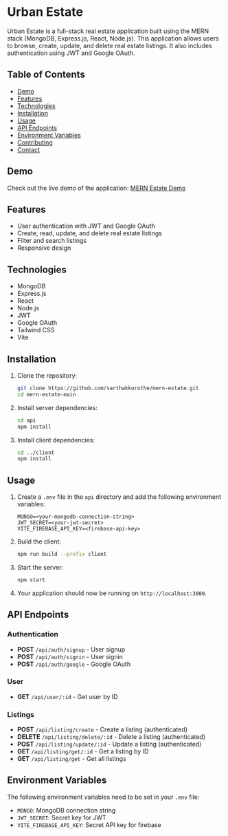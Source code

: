 # Urban Estate

Urban Estate is a full-stack real estate application built using the MERN stack (MongoDB, Express.js, React, Node.js). This application allows users to browse, create, update, and delete real estate listings. It also includes authentication using JWT and Google OAuth.

## Table of Contents

- [Demo](#demo)
- [Features](#features)
- [Technologies](#technologies)
- [Installation](#installation)
- [Usage](#usage)
- [API Endpoints](#api-endpoints)
- [Environment Variables](#environment-variables)
- [Contributing](#contributing)
- [Contact](#contact)

## Demo

Check out the live demo of the application: [MERN Estate Demo](https://your-deployed-site.com)

## Features

- User authentication with JWT and Google OAuth
- Create, read, update, and delete real estate listings
- Filter and search listings
- Responsive design

## Technologies

- MongoDB
- Express.js
- React
- Node.js
- JWT
- Google OAuth
- Tailwind CSS
- Vite

## Installation

1. Clone the repository:

    ```bash
    git clone https://github.com/sarthakkurothe/mern-estate.git
    cd mern-estate-main
    ```

2. Install server dependencies:

    ```bash
    cd api
    npm install
    ```

3. Install client dependencies:

    ```bash
    cd ../client
    npm install
    ```

## Usage

1. Create a `.env` file in the `api` directory and add the following environment variables:

    ```env
    MONGO=<your-mongodb-connection-string>
    JWT_SECRET=<your-jwt-secret>
    VITE_FIREBASE_API_KEY=<firebase-api-key>
    ```

2. Build the client:

    ```bash
    npm run build --prefix client
    ```

3. Start the server:

    ```bash
    npm start
    ```

4. Your application should now be running on `http://localhost:3000`.

## API Endpoints

### Authentication

- **POST** `/api/auth/signup` - User signup
- **POST** `/api/auth/signin` - User signin
- **POST** `/api/auth/google` - Google OAuth

### User

- **GET** `/api/user/:id` - Get user by ID

### Listings

- **POST** `/api/listing/create` - Create a listing (authenticated)
- **DELETE** `/api/listing/delete/:id` - Delete a listing (authenticated)
- **POST** `/api/listing/update/:id` - Update a listing (authenticated)
- **GET** `/api/listing/get/:id` - Get a listing by ID
- **GET** `/api/listing/get` - Get all listings

## Environment Variables

The following environment variables need to be set in your `.env` file:

- `MONGO`: MongoDB connection string
- `JWT_SECRET`: Secret key for JWT
- `VITE_FIREBASE_API_KEY`: Secret API key for firebase


